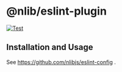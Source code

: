 # @nlib/eslint-plugin

[![Test](https://github.com/nlibjs/eslint-plugin/actions/workflows/test.yml/badge.svg)](https://github.com/nlibjs/eslint-plugin/actions/workflows/test.yml)

## Installation and Usage

See https://github.com/nlibjs/eslint-config .
